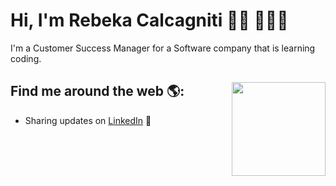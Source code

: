 # Hi, I'm Rebeka Calcagniti 👋🏾 👩🏾‍💻


I'm a Customer Success Manager for a Software company that is learning coding.


## Find me around the web 🌎: <a href="https://www.linkedin.com/in/rebeka-calcagniti-308820116/"><img align="right" width="150" height="150" src="https://www.linkedin.com/in/rebeka-calcagniti-308820116/"></a>


- Sharing updates on <a href="https://www.linkedin.com/in/rebeka-calcagniti-308820116/">LinkedIn</a> 💼



